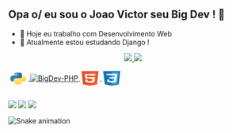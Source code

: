 ## Opa o/ eu sou o Joao Victor seu Big Dev ! 👋

- 🔭 Hoje eu trabalho com Desenvolvimento Web
- 🌱 Atualmente estou estudando Django !

<div align="center">
  <a href="https://github.com/Joao-Victor-BigDev">
  <img height="170em" src="https://github-readme-stats.vercel.app/api?username=Joao-Victor-BigDev&show_icons=true&theme=dark&include_all_commits=true&count_private=true"/>
  <img width="50%" src="https://github-readme-stats.vercel.app/api/top-langs/?username=Joao-Victor-BigDev&layout=compact&langs_count=7&theme=dark"/>
</div>
  
  <div style="display: inline_block"><br>
  <img align="center" alt="BigDev-Python" height="30" width="40" src="https://raw.githubusercontent.com/devicons/devicon/master/icons/python/python-original.svg">
  <img align="center" alt="BigDev-PHP" height="30" width="40" src="https://cdn.jsdelivr.net/gh/devicons/devicon/icons/php/php-original.svg" />
  <img align="center" alt="BigDev-HTML" height="30" width="40" src="https://raw.githubusercontent.com/devicons/devicon/master/icons/html5/html5-original.svg">
  <img align="center" alt="BigDev-CSS" height="30" width="40" src="https://raw.githubusercontent.com/devicons/devicon/master/icons/css3/css3-original.svg">
</div>
  
  ##
 
<div> 
  <a href="https://instagram.com/jvbigdev" target="_blank"><img src="https://img.shields.io/badge/-Instagram-%23E4405F?style=for-the-badge&logo=instagram&logoColor=white" target="_blank"></a>
 <a href="https://discord.gg/BYSBWUadTV" target="_blank"><img src="https://img.shields.io/badge/Discord-7289DA?style=for-the-badge&logo=discord&logoColor=white" target="_blank"></a> 
  <a href = "mailto:contatobigdev@gmail.com"><img src="https://img.shields.io/badge/-Gmail-%23333?style=for-the-badge&logo=gmail&logoColor=white" target="_blank"></a>

 
  ![Snake animation](https://github.com/Joao-Victor-BigDev/Joao-Victor-BigDev/blob/output/github-contribution-grid-snake.svg)
 
</div>
